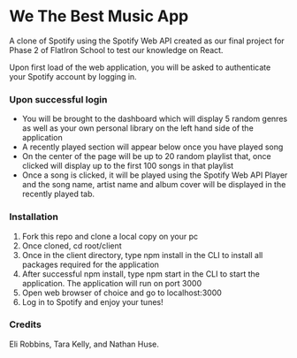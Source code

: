 # We The Best Music App
A clone of Spotify using the Spotify Web API 
created as our final project for Phase 2 of 
FlatIron School to test our knowledge on React.

Upon first load of the web application, you
will be asked to authenticate your Spotify
account by logging in.

### Upon successful login
* You will be brought to the dashboard which will display 5 random genres as well as your own personal library on the left hand side of the application 
* A recently played section will appear below once you have played song
* On the center of the page will be up to 20 random playlist that, once clicked will display up to the first 100 songs in that playlist
* Once a song is clicked, it will be played using the Spotify Web API Player and the song name, artist name and album cover will be displayed in the recently played tab.

### Installation

1. Fork this repo and clone a local copy on your pc
2. Once cloned, cd root/client
3. Once in the client directory, type npm install in the CLI to install all packages required for the application
4. After successful npm install, type npm start in the CLI to start the application. The application will run on port 3000
5. Open web browser of choice and go to localhost:3000
6. Log in to Spotify and enjoy your tunes!

### Credits
Eli Robbins, Tara Kelly, and Nathan Huse.
